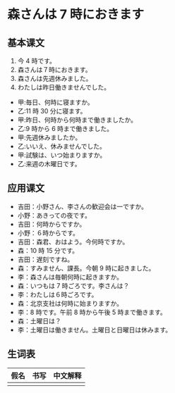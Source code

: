 # 森さんは 7 時におきます

## 基本课文

1. 今 4 時です。
2. 森さんは７時におきます。
3. 森さんは先週休みました。
4. わたしは昨日働きませんでした。

- 甲:毎日、何時に寝ますか。
- 乙:11 時 30 分に寝ます。
- 甲:昨日、何時から何時まで働きましたか。
- 乙:9 時から 6 時まで働きました。
- 甲:先週休みましたか。
- 乙:いいえ、休みませんでした。
- 甲:試験は、いつ始まりますか。
- 乙:来週の木曜日です。

## 应用课文

- 吉田：小野さん、李さんの歓迎会は一ですか。
- 小野：あきっての夜です。
- 吉田：何時からですか。
- 小野：６時からです。
- 吉田：森君、おはよう。今何時ですか。
- 森：10 時 15 分です。
- 吉田：遅刻ですね。
- 森：すみません、課長。今朝 9 時に起きました。
- 李：森さんは毎朝何時に起きますか。
- 森：いつもは 7 時ごろです。李さんは？
- 李：わたしは６時ごろです。
- 森：北京支社は何時に始まりますか。
- 李：8 時です。午前 8 時から午後 5 時まで働きます。
- 森：土曜日は？
- 李：土曜日は働きません。土曜日と日曜日は休みます。

## 生词表

| 假名 | 书写 | 中文解释 |
| ---- | ---- | -------- |
|      |      |          |
